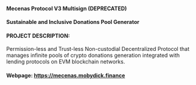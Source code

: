 #### Mecenas Protocol V3 Multisign (DEPRECATED)
#### Sustainable and Inclusive Donations Pool Generator

#### PROJECT DESCRIPTION:
Permission-less and Trust-less Non-custodial Decentralized Protocol that manages infinite pools of crypto donations generation integrated with lending protocols on EVM blockchain networks.

#### Webpage: https://mecenas.mobydick.finance
